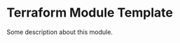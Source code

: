 # Terraform Module Template

Some description about this module.

<!-- BEGIN_TF_DOCS -->
<!-- END_TF_DOCS -->